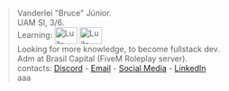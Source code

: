 > Vanderlei "Bruce" Júnior. <br>
> UAM SI, 3/6. <br>
> Learning: <img align="center" alt="Lua-Imagem" height="30" width="40" src ="https://cdn.jsdelivr.net/gh/devicons/devicon/icons/lua/lua-plain-wordmark.svg"  /> <img align="center" alt="Lua-Imagem" height="30" width="40" src ="https://cdn.jsdelivr.net/gh/devicons/devicon/icons/javascript/javascript-original.svg" /> <br>
> Looking for more knowledge, to become fullstack dev.   <br>
> Adm at Brasil Capital (FiveM Roleplay server).<br>
> contacts: [Discord](https://discord.gg/brasilcapital) - [Email](vanderlei.atjr@gmail.com) - [Social Media]()  - [LinkedIn]()<br>
aaa 